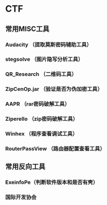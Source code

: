 # CTF
## 常用MISC工具
### Audacity （提取莫斯密码辅助工具）
### stegsolve （图片隐写分析工具）
### QR_Research （二维码工具）
### ZipCenOp.jar （验证是否为伪加密工具）
### AAPR （rar密码破解工具）
### Ziperello （zip密码破解工具）
### Winhex （程序查看调试工具）
### RouterPassView （路由器配置查看工具）
## 常用反向工具
### ExeinfoPe（判断软件版本和是否有壳）
### 国际开发协会
